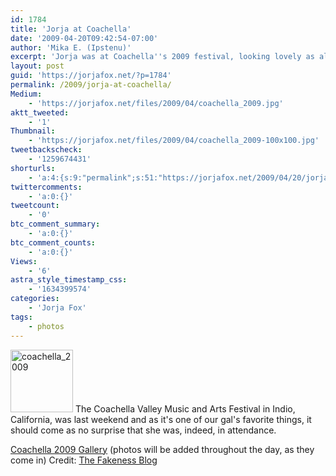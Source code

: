 ```yaml
---
id: 1784
title: 'Jorja at Coachella'
date: '2009-04-20T09:42:54-07:00'
author: 'Mika E. (Ipstenu)'
excerpt: 'Jorja was at Coachella''s 2009 festival, looking lovely as always. The photo gallery will be updated as more pictures come in.  Photos will be added throughout the day as they come in!'
layout: post
guid: 'https://jorjafox.net/?p=1784'
permalink: /2009/jorja-at-coachella/
Medium:
    - 'https://jorjafox.net/files/2009/04/coachella_2009.jpg'
aktt_tweeted:
    - '1'
Thumbnail:
    - 'https://jorjafox.net/files/2009/04/coachella_2009-100x100.jpg'
tweetbackscheck:
    - '1259674431'
shorturls:
    - 'a:4:{s:9:"permalink";s:51:"https://jorjafox.net/2009/04/20/jorja-at-coachella/";s:7:"tinyurl";s:25:"http://tinyurl.com/chdvf5";s:4:"isgd";s:18:"http://is.gd/53SWJ";s:5:"bitly";s:20:"http://bit.ly/6dI2jQ";}'
twittercomments:
    - 'a:0:{}'
tweetcount:
    - '0'
btc_comment_summary:
    - 'a:0:{}'
btc_comment_counts:
    - 'a:0:{}'
Views:
    - '6'
astra_style_timestamp_css:
    - '1634399574'
categories:
    - 'Jorja Fox'
tags:
    - photos
---
```


<img src="//static.jorjafox.net/wordpress/2009/04/coachella_2009-100x100.jpg" alt="coachella_2009" title="coachella_2009" width="100" height="100" class="alignleft size-thumbnail wp-image-1785" /> The Coachella Valley Music and Arts Festival in Indio, California, was last weekend and as it's one of our gal's favorite things, it should come as no surprise that she was, indeed, in attendance.

<a href="https://jorjafox.net/gallery/pub/concerts/20090417-coachella">Coachella 2009 Gallery</a> (photos will be added throughout the day, as they come in)
Credit: <a href="http://thefakenessblog.blogspot.com/2009/04/coachella-music-festival.html">The Fakeness Blog</a>